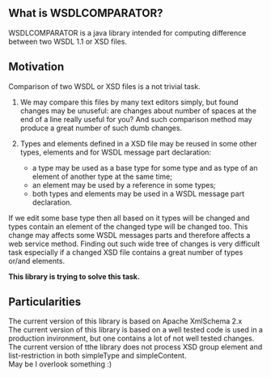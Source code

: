 ## What is WSDLCOMPARATOR?

WSDLCOMPARATOR is a java library intended for computing difference between two WSDL 1.1 or XSD files.

## Motivation

Comparison of two WSDL or XSD files is a not trivial task.
 
1. We may compare this files by many text editors simply, but found changes may be unuseful: are changes about number of spaces at the end of a line really useful for you? And such comparison method may produce a great number of such dumb changes.

2. Types and elements defined in a XSD file may be reused in some other types, elements and for WSDL message part declaration:
    * a type may be used as a base type for some type and as type of an element of another type at the same time;
    * an element may be used by a reference in some types;
    * both types and elements may be used in a WSDL message part declaration.

If we edit some base type then all based on it types will be changed and types contain an element of the changed type will be changed too. This change may affects some WSDL messages parts and therefore affects a web service method.
Finding out such wide tree of changes is very difficult task especially if a changed XSD file contains a great number of types or/and elements.

**This library is trying to solve this task.**

## Particularities

The current version of this library is based on Apache XmlSchema 2.x  
The current version of this library is based on a well tested code is used in a production invironment, but one contains a lot of not well tested changes.  
The current version of tthe library does not process XSD group element and list-restriction in both simpleType and simpleContent.  
May be I overlook something :)


